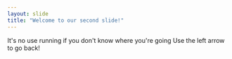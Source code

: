 ```yaml
---
layout: slide
title: "Welcome to our second slide!"
---
```

It's no use running if you don't know where you're going
Use the left arrow to go back!
